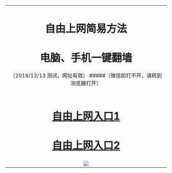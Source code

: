 ﻿<table>
  <tr></tr>

<tr>
<td colspan=2 align=center>
    
# 自由上网简易方法
# 电脑、手机一键翻墙
（2016/12/13 测试，网址有效）
#####（微信如打不开，请转到浏览器打开）

</td>
</tr> 



<tr>
<td align=center>

# <a href="http://vvv3.oex.nu/858" target="_blank">自由上网入口1</a>
# <a href="http://vvv3.oex.nu/999" target="_blank">自由上网入口2</a><br/>

</td>
</tr>

<tr>
<td align=center>

<img src="https://camo.githubusercontent.com/81ca426978be68652bc3660ca87554fc756a75ce/68747470733a2f2f646666766d347a64686565652e636c6f756466726f6e742e6e65742f7069632f796a66712d32303136303833316f6b2d622e706e67" /> 
    
</td>
</tr>
